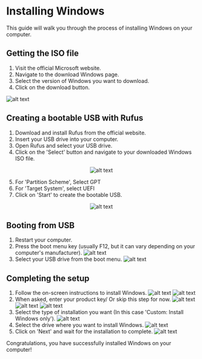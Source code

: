 # Installing Windows

This guide will walk you through the process of installing Windows on your computer.

## Getting the ISO file

1. Visit the official Microsoft website.
2. Navigate to the download Windows page.
3. Select the version of Windows you want to download.
4. Click on the download button.

![alt text](./Images/win.png)

## Creating a bootable USB with Rufus

1. Download and install Rufus from the official website.
2. Insert your USB drive into your computer.
3. Open Rufus and select your USB drive.
4. Click on the 'Select' button and navigate to your downloaded Windows ISO file.

<center>

![alt text](./Images/1-Rufus.png)
</center>

5. For 'Partition Scheme', Select GPT
6. For 'Target System', select UEFI
7. Click on 'Start' to create the bootable USB.

<center>

![alt text](./Images/2-SelectIso.png)
</center>

## Booting from USB

1. Restart your computer.
2. Press the boot menu key (usually F12, but it can vary depending on your computer's manufacturer).
![alt text](./Images/BootUp.jpg)
3. Select your USB drive from the boot menu.
![alt text](./Images/SelectUSB.jpg)

## Completing the setup

1. Follow the on-screen instructions to install Windows.
![alt text](./Images/1-Setup.jpg)
![alt text](./Images/2-Select.jpg)
2. When asked, enter your product key/ Or skip this step for now.
![alt text](./Images/3-Skip.jpg)
![alt text](./Images/4-Pro.jpg)
![alt text](./Images/5-Accept.jpg)
3. Select the type of installation you want (In this case 'Custom: Install Windows only').
![alt text](./Images/6-Custom.jpg)
4. Select the drive where you want to install Windows.
![alt text](./Images/7-Drive.jpg)
5. Click on 'Next' and wait for the installation to complete.
![alt text](./Images/8-Wait.jpg)

Congratulations, you have successfully installed Windows on your computer!
